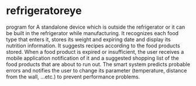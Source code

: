 # refrigeratoreye
program for A standalone device which is outside the refrigerator or it can be built in the refrigerator while manufacturing. It recognizes each food type that enters it, stores its weight and expiring date and display its nutrition information. It suggests recipes according to the food products stored. When a food product is expired or insufficient, the user receives a mobile application notification of it and a suggested shopping list of the food products that are about to run out. The smart system predicts probable errors and notifies the user to change its parameter (temperature, distance from the wall, …etc.) to prevent performance problems.
